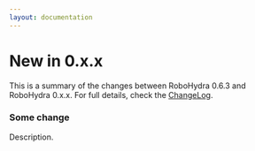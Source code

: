 ```yaml
---
layout: documentation
---
```


New in 0.x.x
============

This is a summary of the changes between RoboHydra 0.6.3 and RoboHydra
0.x.x. For full details, check the
[ChangeLog](https://raw.github.com/robohydra/robohydra/master/ChangeLog).


### Some change

Description.
